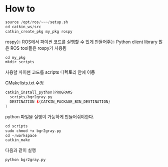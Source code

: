 # How to

```cpp
source /opt/ros/~~~/setup.sh
cd catkin_ws/src
catkin_create_pkg my_pkg rospy
```

rospy는 ROS에서 파이썬 코드를 실행할 수 있게 만들어주는 Python client library
많은 ROS tool들은 rospy가 사용됨

```cpp
cd my_pkg
mkdir scripts
```

사용할 파이썬 코드를 scripts 디렉토리 안에 이동

CMakelists.txt 수정

```cpp
catkin_install_python(PROGRAMS
  scripts/bgr2gray.py
  DESTINATION ${CATKIN_PACKAGE_BIN_DESTINATION}
)
```

python 파일을 실행이 가능하게 만들어줘야한다.

```cpp
cd scripts
sudo chmod +x bgr2gray.py
cd ~/workspace
catkin_make
```
다음과 같이 실행
```cpp
python bgr2gray.py
```
